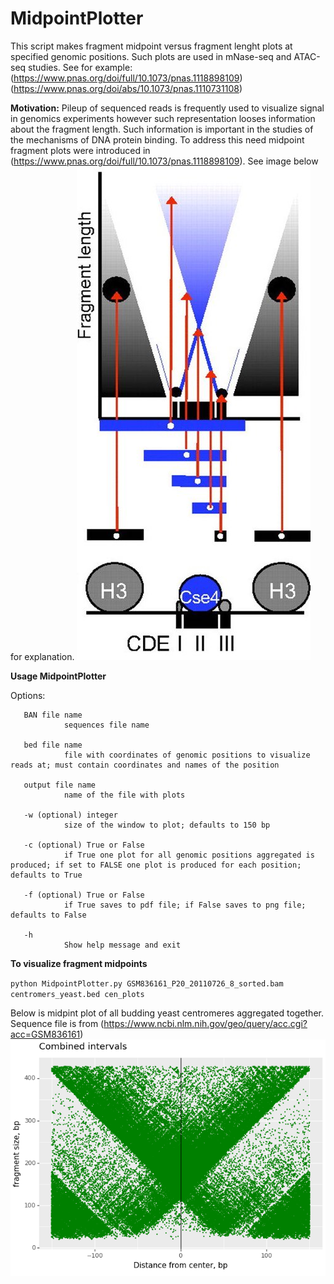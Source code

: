 # MidpointPlotter
This script makes fragment midpoint versus fragment lenght plots at specified genomic positions. Such plots are used in mNase-seq and ATAC-seq studies. See for example:
(https://www.pnas.org/doi/full/10.1073/pnas.1118898109)
(https://www.pnas.org/doi/abs/10.1073/pnas.1110731108)

**Motivation:** Pileup of sequenced reads is frequently used to visualize signal in genomics experiments however such representation looses information about the fragment length. Such information is important in the studies of the mechanisms of DNA protein binding. To address this need midpoint fragment plots were introduced in (https://www.pnas.org/doi/full/10.1073/pnas.1118898109). See image below for explanation.
<img src=./Images/pnas.1118898109fig03.jpeg>

**Usage MidpointPlotter**

Options:

       BAN file name
                sequences file name

       bed file name
                file with coordinates of genomic positions to visualize reads at; must contain coordinates and names of the position

       output file name
                name of the file with plots

       -w (optional) integer
                size of the window to plot; defaults to 150 bp

       -c (optional) True or False
                if True one plot for all genomic positions aggregated is produced; if set to FALSE one plot is produced for each position; defaults to True

       -f (optional) True or False
                if True saves to pdf file; if False saves to png file; defaults to False

       -h
                Show help message and exit

**To visualize fragment midpoints**

``python MidpointPlotter.py GSM836161_P20_20110726_8_sorted.bam centromers_yeast.bed cen_plots ``

Below is midpint plot of all budding yeast centromeres aggregated together. Sequence file is from (https://www.ncbi.nlm.nih.gov/geo/query/acc.cgi?acc=GSM836161)
<img src=./Images/cen_plots.png> 
